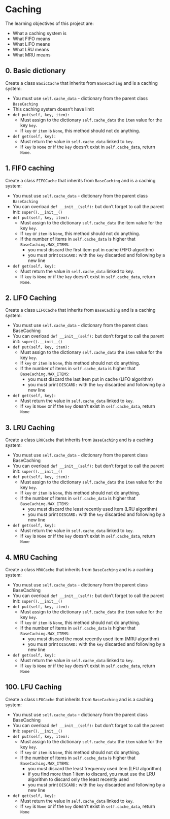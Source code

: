 # Caching

The learning objectives of this project are:

- What a caching system is
- What FIFO means
- What LIFO means
- What LRU means
- What MRU means


## 0. Basic dictionary 
Create a class `BasicCache` that inherits from `BaseCaching` and is a caching system:

- You must use `self.cache_data` - dictionary from the parent class `BaseCaching`
- This caching system doesn’t have limit
- `def put(self, key, item):`
  - Must assign to the dictionary `self.cache_data` the `item` value for the key `key`.
  - If `key` or `item` is `None`, this method should not do anything.
- `def get(self, key):`
    - Must return the value in `self.cache_data` linked to `key`.
    - If `key` is `None` or if the `key` doesn’t exist in `self.cache_data`, return `None`.

## 1. FIFO caching
Create a class `FIFOCache` that inherits from `BaseCaching` and is a caching system:

- You must use `self.cache_data` - dictionary from the parent class `BaseCaching`
- You can overload `def __init__(self):` but don’t forget to call the parent init: `super().__init__()`
- `def put(self, key, item):`
    - Must assign to the dictionary `self.cache_data` the item value for the key `key`.
    - If `key` or `item` is `None`, this method should not do anything.
    - If the number of items in `self.cache_data` is higher that `BaseCaching.MAX_ITEMS`:
        - you must discard the first item put in cache (FIFO algorithm)
        - you must print `DISCARD:` with the `key` discarded and following by a new line
- `def get(self, key):`
    - Must return the value in `self.cache_data` linked to key.
    - If `key` is `None` or if the `key` doesn’t exist in `self.cache_data`, return `None`.

## 2. LIFO Caching
Create a class `LIFOCache` that inherits from `BaseCaching` and is a caching system:

- You must use `self.cache_data` - dictionary from the parent class BaseCaching
- You can overload `def __init__(self):` but don’t forget to call the parent init: `super().__init__()`
- `def put(self, key, item):`
    - Must assign to the dictionary `self.cache_data` the `item` value for the key `key`.
    - If `key` or `item` is `None`, this method should not do anything.
    - If the number of items in `self.cache_data` is higher that `BaseCaching.MAX_ITEMS`:
        - you must discard the last item put in cache (LIFO algorithm)
        - you must print `DISCARD:` with the `key` discarded and following by a new line
- `def get(self, key):`
    - Must return the value in `self.cache_data` linked to `key`.
    - If `key` is `None` or if the `key` doesn’t exist in `self.cache_data`, return `None`

## 3. LRU Caching
Create a class `LRUCache` that inherits from `BaseCaching` and is a caching system:

- You must use `self.cache_data` - dictionary from the parent class BaseCaching
- You can overload `def __init__(self):` but don’t forget to call the parent init: `super().__init__()`
- `def put(self, key, item):`
    - Must assign to the dictionary `self.cache_data` the `item` value for the key `key`.
    - If `key` or `item` is `None`, this method should not do anything.
    - If the number of items in `self.cache_data` is higher that `BaseCaching.MAX_ITEMS`:
        - you must discard the least recently used item (LRU algorithm)
        - you must print `DISCARD:` with the `key` discarded and following by a new line
- `def get(self, key):`
    - Must return the value in `self.cache_data` linked to `key`.
    - If `key` is `None` or if the `key` doesn’t exist in `self.cache_data`, return `None`

## 4. MRU Caching
Create a class `MRUCache` that inherits from `BaseCaching` and is a caching system:

- You must use `self.cache_data` - dictionary from the parent class BaseCaching
- You can overload `def __init__(self):` but don’t forget to call the parent init: `super().__init__()`
- `def put(self, key, item):`
    - Must assign to the dictionary `self.cache_data` the `item` value for the key `key`.
    - If `key` or `item` is `None`, this method should not do anything.
    - If the number of items in `self.cache_data` is higher that `BaseCaching.MAX_ITEMS`:
        - you must discard the most recently used item (MRU algorithm)
        - you must print `DISCARD:` with the `key` discarded and following by a new line
- `def get(self, key):`
    - Must return the value in `self.cache_data` linked to `key`.
    - If `key` is `None` or if the `key` doesn’t exist in `self.cache_data`, return `None`

## 100. LFU Caching
Create a class `LFUCache` that inherits from `BaseCaching` and is a caching system:

- You must use `self.cache_data` - dictionary from the parent class BaseCaching
- You can overload `def __init__(self):` but don’t forget to call the parent init: `super().__init__()`
- `def put(self, key, item):`
    - Must assign to the dictionary `self.cache_data` the `item` value for the key `key`.
    - If `key` or `item` is `None`, this method should not do anything.
    - If the number of items in `self.cache_data` is higher that `BaseCaching.MAX_ITEMS`:
        - you must discard the least frequency used item (LFU algorithm)
        - if you find more than 1 item to discard, you must use the LRU algorithm to discard only the least recently used
        - you must print `DISCARD:` with the `key` discarded and following by a new line
- `def get(self, key):`
    - Must return the value in `self.cache_data` linked to `key`.
    - If `key` is `None` or if the `key` doesn’t exist in `self.cache_data`, return `None`